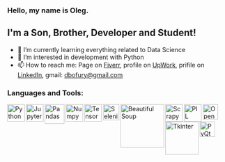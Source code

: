 ### Hello, my name is Oleg.

## I'm a Son, Brother, Developer and Student!

- 🌱 I’m currently learning everything related to Data Science
- 👀 I’m interested in development with Python
- 📫 How to reach me: Page on [Fiverr](https://www.fiverr.com/dbofury), profile on [UpWork](https://www.upwork.com/freelancers/~01bc2c6d8b19205903), prifile on [LinkedIn](https://www.linkedin.com/in/%D0%BE%D0%BB%D0%B5%D0%B3-%D0%B4%D0%B8%D0%B4%D0%B5%D1%87%D0%BA%D0%B8%D0%BD-881687214/?locale=en_US), gmail: dbofury@gmail.com

### Languages and Tools:

<img align="left" alt="Python" width="40px" src="https://user-images.githubusercontent.com/1499751/115736045-a513f280-a393-11eb-8dbd-ebd3eda15841.png"/>
<img align="left" alt="Jupyter Notebook" width="40px" src="https://user-images.githubusercontent.com/1499751/115753343-c7157100-a3a3-11eb-8e88-80d0d57f3c89.png"/>
<img align="left" alt="Pandas" width="45px" src="https://user-images.githubusercontent.com/1499751/115754477-e4970a80-a3a4-11eb-8efc-bec67719eff5.png"/>
<img align="left" alt="Numpy" width="40px" src="https://user-images.githubusercontent.com/1499751/115737285-ab569e80-a394-11eb-9062-153f7b713199.png"/>
<img align="left" alt="TensorFlow" width="40px" src="https://user-images.githubusercontent.com/1499751/115973872-f4f3e480-a560-11eb-8005-648757488e78.png"/>
<img align="left" alt="Selenium" width="37px" src="https://user-images.githubusercontent.com/1499751/115737402-c6291300-a394-11eb-9151-95412013d4bc.png"/>
<img align="left" alt="Beautiful Soup" width="100px" src="https://user-images.githubusercontent.com/1499751/115753274-ad742980-a3a3-11eb-9457-c42038d6e4f2.png"/>
<img align="left" alt="Scrapy" width="40px" src="https://user-images.githubusercontent.com/1499751/115753433-de545e80-a3a3-11eb-8d76-9e97d8b50113.png"/>
<img align="left" alt="PIL" width="40px" src="https://user-images.githubusercontent.com/1499751/115753513-f0ce9800-a3a3-11eb-88d8-2f970f33f857.png"/>
<img align="left" alt="OpenCV" width="35px" src="https://user-images.githubusercontent.com/1499751/115753693-24a9bd80-a3a4-11eb-9ce7-d2320ee4000a.png"/>
<img align="left" alt="Tkinter" width="76px" src="https://user-images.githubusercontent.com/1499751/115973789-59fb0a80-a560-11eb-858b-eb8777276f32.jpg"/>
<img align="left" alt="PyQt5" width="35px" src="https://user-images.githubusercontent.com/1499751/115973828-975f9800-a560-11eb-9a6d-bd2b47f2b057.png"/>
